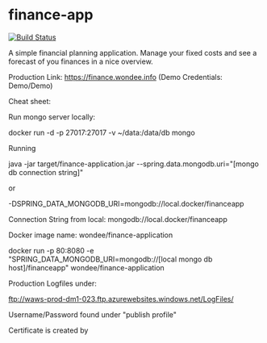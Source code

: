 # finance-app

[![Build Status](https://travis-ci.org/wondee/finance-app.svg?branch=master)](https://travis-ci.org/wondee/finance-app)

A simple financial planning application. Manage your fixed costs and see a forecast of you finances in a nice overview.


Production Link: https://finance.wondee.info  (Demo Credentials: Demo/Demo)

Cheat sheet:

Run mongo server locally:

docker run -d -p 27017:27017 -v ~/data:/data/db mongo

Running

java -jar target/finance-application.jar --spring.data.mongodb.uri="[mongo db connection string]"

or 

-DSPRING_DATA_MONGODB_URI=mongodb://local.docker/financeapp

Connection String from local: mongodb://local.docker/financeapp

Docker image name: wondee/finance-application

docker run -p 80:8080 -e "SPRING_DATA_MONGODB_URI=mongodb://[local mongo db host]/financeapp" wondee/finance-application

Production Logfiles under:

ftp://waws-prod-dm1-023.ftp.azurewebsites.windows.net/LogFiles/

Username/Password found under "publish profile"

Certificate is created by 
